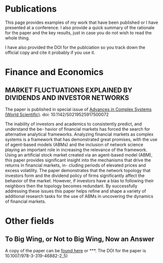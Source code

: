 
# Publications

This page provides examples of my work that have been published or I have presented at a conference. I also provide a quick summary of the rationale for the paper and the key results, just in case you do not wish to read the whole thing.

I have also provided the DOI for the publciation so you track down the official copy and cite it probably if you use it.

# Finance and Economics 
 
## MARKET FLUCTUATIONS EXPLAINED BY DIVIDENDS AND INVESTOR NETWORKS
The paper is published in special issue of [Advances in Complex Systems (World Scientific)](http://doi.org/10.1142/S0219525917500072).
doi: 10.1142/S0219525917500072

The inability of investors and academics to consistently predict, and understand the be- havior of financial markets has forced the search for alternative analytical frameworks. Analyzing financial markets as complex systems is a framework that has demonstrated great promises, with the use of agent-based models (ABMs) and the inclusion of network science playing an important role in increasing the relevance of the framework. Using an artificial stock market created via an agent-based model (ABM), this paper provides significant insight into the mechanisms that drive the returns in financial markets, in- cluding periods of elevated prices and excess volatility. The paper demonstrates that the network topology that investors form and the dividend policy of firms significantly affect the behavior of the market. However, if investors have a bias to following their neighbors then the topology becomes redundant. By successfully addressing these issues this paper helps refine and shape a variety of additional research tasks for the use of ABMs in uncovering the dynamics of financial markets.
 
# Other fields 
 
## To Big Wing, or Not to Big Wing, Now an Answer



A copy of the paper can be [found here](http://link.springer.com/chapter/10.1007/978-3-319-46882-2_5) or ***. The DOI for the paper is 10.1007/978-3-319-46882-2_5)

 
